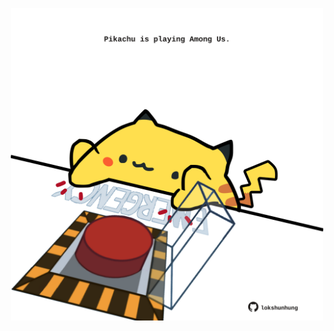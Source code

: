 <!-- built at 11/08/2023, 20:00:42 UTC -->
<p align="center">
  <img width="500" height="500" src="./ReadmeImage.svg">
</p>
